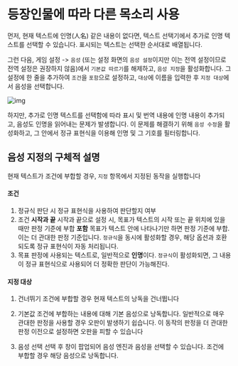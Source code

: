 # 등장인물에 따라 다른 목소리 사용

먼저, 현재 텍스트에 인명(人名) 같은 내용이 없다면, 텍스트 선택기에서 추가로 인명 텍스트를 선택할 수 있습니다. 표시되는 텍스트는 선택한 순서대로 배열됩니다.

그런 다음, 게임 설정 -> `음성` (또는 설정 화면의 `음성 설정`이지만 이는 전역 설정이므로 전역 설정은 권장하지 않음)에서 `기본값 따르기`를 해제하고, `음성 지정`을 활성화합니다. 그 설정에 한 줄을 추가하여 `조건`을 `포함`으로 설정하고, `대상`에 이름을 입력한 후 `지정 대상`에서 음성을 선택합니다.

![img](https://image.lunatranslator.org/zh/tts/1.png) 

하지만, 추가로 인명 텍스트를 선택함에 따라 표시 및 번역 내용에 인명 내용이 추가되고, 음성도 인명을 읽어내는 문제가 발생합니다. 이 문제를 해결하기 위해 `음성 수정`을 활성화하고, 그 안에서 정규 표현식을 이용해 인명 및 그 기호를 필터링합니다.

## 음성 지정의 구체적 설명

현재 텍스트가 조건에 부합할 경우, `지정` 항목에서 지정된 동작을 실행합니다

#### 조건

1. 정규식
    판단 시 정규 표현식을 사용하여 판단할지 여부
1. 조건
    **시작과 끝** 시작과 끝으로 설정 시, 목표가 텍스트의 시작 또는 끝 위치에 있을 때만 판정 기준에 부합
    **포함** 목표가 텍스트 안에 나타나기만 하면 판정 기준에 부합. 이는 더 관대한 판정 기준입니다.
    `정규식`을 동시에 활성화할 경우, 해당 옵션과 호환되도록 정규 표현식이 자동 처리됩니다.
1. 목표
    판정에 사용되는 텍스트로, 일반적으로 **인명**이다.
    `정규식`이 활성화되면, 그 내용이 정규 표현식으로 사용되어 더 정확한 판단이 가능해진다.

#### 지정 대상

1. 건너뛰기
    조건에 부합할 경우 현재 텍스트의 낭독을 건너뜁니다

1. 기본값
    조건에 부합하는 내용에 대해 기본 음성으로 낭독합니다. 일반적으로 매우 관대한 판정을 사용할 경우 오판이 발생하기 쉽습니다. 이 동작의 판정을 더 관대한 판정 이전으로 설정하면 오판을 피할 수 있습니다
1. 음성 선택
    선택 후 창이 팝업되어 음성 엔진과 음성을 선택할 수 있습니다. 조건에 부합할 경우 해당 음성으로 낭독합니다.
